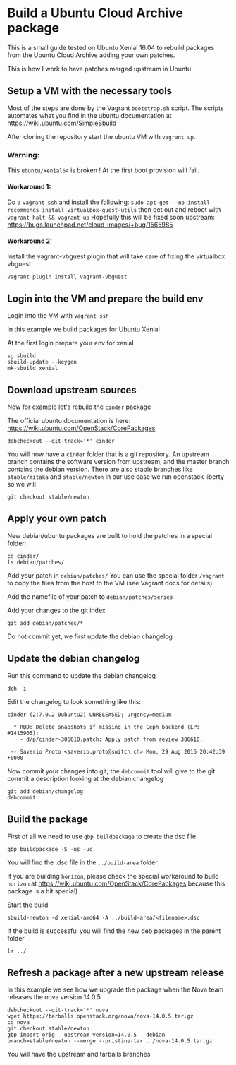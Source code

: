 # Build a Ubuntu Cloud Archive package

This is a small guide tested on Ubuntu Xenial 16.04 to rebuild
packages from the Ubuntu Cloud Archive adding your own patches.

This is how I work to have patches merged upstream in Ubuntu

## Setup a VM with the necessary tools

Most of the steps are done by the Vagrant `bootstrap.sh` script. The scripts
automates what you find in the ubuntu documentation at https://wiki.ubuntu.com/SimpleSbuild

After cloning the repository start the ubuntu VM with `vagrant up`.

### Warning:
This `ubuntu/xenial64` is broken ! At the first boot provision will fail.

#### Workaround 1:

Do a `vagrant ssh` and install the following:
`sudo apt-get --no-install-recommends install virtualbox-guest-utils`
then get out and reboot with `vagrant halt && vagrant up`
Hopefully this will be fixed soon upstream:
https://bugs.launchpad.net/cloud-images/+bug/1565985

#### Workaround 2:

Install the vagrant-vbguest plugin that will take care of fixing the virtualbox vbguest

`vagrant plugin install vagrant-vbguest`

## Login into the VM and prepare the build env

Login into the VM with `vagrant ssh`

In this example we build packages for Ubuntu Xenial

At the first login prepare your env for xenial
```
sg sbuild
sbuild-update --keygen
mk-sbuild xenial
```

## Download upstream sources

Now for example let's rebuild the `cinder` package

The official ubuntu documentation is here:
https://wiki.ubuntu.com/OpenStack/CorePackages

```
debcheckout --git-track='*' cinder
```

You will now have a `cinder` folder that is a git
repository. An upstream branch contains the software version from upstream,
and the master branch contains the debian version.
There are also stable branches like `stable/mitaka` and `stable/newton`
In our use case we run openstack liberty so we will

```
git checkout stable/newton
```

## Apply your own patch

New debian/ubuntu packages are built to hold the patches in a special folder:

```
cd cinder/
ls debian/patches/
```

Add your patch in `debian/patches/`
You can use the special folder `/vagrant` to copy the files from the host to
the VM (see Vagrant docs for details)

Add the namefile of your patch to `debian/patches/series`

Add your changes to the git index
```
git add debian/patches/*
```

Do not commit yet, we first update the debian changelog

## Update the debian changelog

Run this command to update the debian changelog

`dch -i`

Edit the changelog to look something like this:

```
cinder (2:7.0.2-0ubuntu2) UNRELEASED; urgency=medium

  * RBD: Delete snapshots if missing in the Ceph backend (LP: #1415905):
    - d/p/cinder-306610.patch: Apply patch from review 306610.

 -- Saverio Proto <saverio.proto@switch.ch> Mon, 29 Aug 2016 20:42:39 +0000
```

Now commit your changes into git, the `debcommit` tool will give to the git commit a description looking at the debian changelog

```
git add debian/changelog
debcommit
```

## Build the package

First of all we need to use `gbp buildpackage` to create the dsc file.

```
gbp buildpackage -S -us -uc
```

You will find the .dsc file in the `../build-area` folder

If you are building `horizon`, please check the special workaround to build `horizon` at https://wiki.ubuntu.com/OpenStack/CorePackages because this package is a bit special)


Start the build

```
sbuild-newton -d xenial-amd64 -A ../build-area/<filename>.dsc
```

If the build is successful you will find the new deb packages in the parent folder

`ls ../`

## Refresh a package after a new upstream release

In this example we see how we upgrade the package when the Nova team releases the nova version 14.0.5

```
debcheckout --git-track='*' nova
wget https://tarballs.openstack.org/nova/nova-14.0.5.tar.gz
cd nova
git checkout stable/newton
gbp import-orig --upstream-version=14.0.5 --debian-branch=stable/newton --merge --pristine-tar ../nova-14.0.5.tar.gz
```
You will have the upstream and tarballs branches

